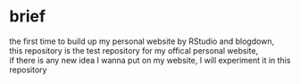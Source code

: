 # brief
the first time to build up my personal website by RStudio and blogdown,<br>
this repository is the test repository for my offical personal website,<br>
if there is any new idea I wanna put on my website, I will experiment it in this repository
